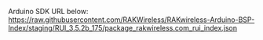 Arduino SDK URL below: 
https://raw.githubusercontent.com/RAKWireless/RAKwireless-Arduino-BSP-Index/staging/RUI_3.5.2b_175/package_rakwireless.com_rui_index.json
